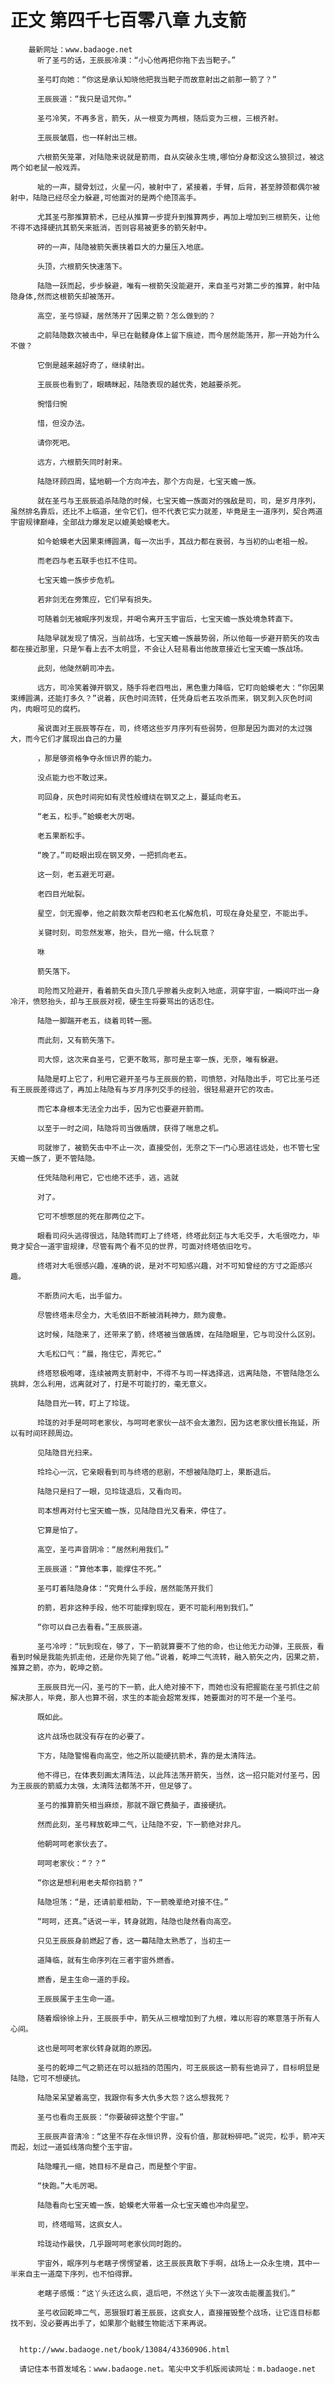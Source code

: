 # 正文 第四千七百零八章 九支箭
        最新网址：www.badaoge.net
          听了圣弓的话，王辰辰冷漠：“小心他再把你拖下去当靶子。”
      
          圣弓盯向她：“你这是承认知晓他把我当靶子而故意射出之前那一箭了？”
      
          王辰辰道：“我只是诅咒你。”
      
          圣弓冷笑，不再多言，箭矢，从一根变为两根，随后变为三根，三根齐射。
      
          王辰辰皱眉，也一样射出三根。
      
          六根箭矢笼罩，对陆隐来说就是箭雨，自从突破永生境,哪怕分身都没这么狼狈过，被这两个如老鼠一般戏弄。
      
          呲的一声，腿骨划过，火星一闪，被射中了，紧接着，手臂，后背，甚至脖颈都偶尔被射中，陆隐已经尽全力躲避,可他面对的是两个绝顶高手。
      
          尤其圣弓那推算箭术，已经从推算一步提升到推算两步，再加上增加到三根箭矢，让他不得不选择硬抗其箭矢来抵消，否则容易被更多的箭矢射中。
      
          砰的一声，陆隐被箭矢裹挟着巨大的力量压入地底。
      
          头顶，六根箭矢快速落下。
      
          陆隐一跃而起，步步躲避，唯有一根箭矢没能避开，来自圣弓对第二步的推算，射中陆隐身体,然而这根箭矢却被荡开。
      
          高空，圣弓惊疑，居然荡开了因果之箭？怎么做到的？
      
          之前陆隐数次被击中，早已在骷髅身体上留下痕迹，而今居然能荡开，那一开始为什么不做？
      
          它倒是越来越好奇了，继续射出。
      
          王辰辰也看到了，眼睛眯起，陆隐表现的越优秀，她越要杀死。
      
          惋惜归惋
      
          惜，但没办法。
      
          请你死吧。
      
          远方，六根箭矢同时射来。
      
          陆隐环顾四周，猛地朝一个方向冲去，那个方向是，七宝天蟾一族。
      
          就在圣弓与王辰辰追杀陆隐的时候，七宝天蟾一族面对的强敌是司，司，是岁月序列，虽然排名靠后，还比不上临道，坐令它们，但不代表它实力就差，毕竟是主一道序列，契合两道宇宙规律巅峰，全部战力爆发足以媲美蛤蟆老大。
      
          如今蛤蟆老大因果束缚圆满，每一次出手，其战力都在衰弱，与当初的山老祖一般。
      
          而老四与老五联手也扛不住司。
      
          七宝天蟾一族步步危机。
      
          若非剑无在旁策应，它们早有损失。
      
          可随着剑无被眠序列发现，并喝令离开玉宇宙后，七宝天蟾一族处境急转直下。
      
          陆隐早就发现了情况，当前战场，七宝天蟾一族最势弱，所以他每一步避开箭矢的攻击都在接近那里，只是乍看上去不太明显，不会让人轻易看出他故意接近七宝天蟾一族战场。
      
          此刻，他陡然朝司冲去。
      
          远方，司冷笑着弹开钢叉，随手将老四甩出，黑色重力降临，它盯向蛤蟆老大：“你因果束缚圆满，还能打多久？”说着，灰色时间流转，任凭身后老五攻杀而来，钢叉刺入灰色时间内，肉眼可见的腐朽。
      
          虽说面对王辰辰等存在，司，终塔这些岁月序列有些弱势，但那是因为面对的太过强大，而今它们才展现出自己的力量
      
          ，那是够资格争夺永恒识界的能力。
      
          没点能力也不敢过来。
      
          司回身，灰色时间宛如有灵性般缠绕在钢叉之上，蔓延向老五。
      
          “老五，松手。”蛤蟆老大厉喝。
      
          老五果断松手。
      
          “晚了。”司眨眼出现在钢叉旁，一把抓向老五。
      
          这一刻，老五避无可避。
      
          老四目光眦裂。
      
          星空，剑无握拳，他之前数次帮老四和老五化解危机，可现在身处星空，不能出手。
      
          关键时刻，司忽然发寒，抬头，目光一缩，什么玩意？
      
          咻
      
          箭矢落下。
      
          司险而又险避开，看着箭矢自头顶几乎擦着头皮刺入地底，洞穿宇宙，一瞬间吓出一身冷汗，愤怒抬头，却与王辰辰对视，硬生生将要骂出的话忍住。
      
          陆隐一脚踹开老五，绕着司转一圈。
      
          而此刻，又有箭矢落下。
      
          司大惊，这次来自圣弓，它更不敢骂，那可是主宰一族，无奈，唯有躲避。
      
          陆隐是盯上它了，利用它避开圣弓与王辰辰的箭，司愤怒，对陆隐出手，可它比圣弓还有王辰辰差得远了，再加上陆隐有与岁月序列交手的经验，很轻易避开它的攻击。
      
          而它本身根本无法全力出手，因为它也要避开箭雨。
      
          以至于一时之间，陆隐将司当做盾牌，获得了喘息之机。
      
          司就惨了，被箭矢击中不止一次，直接受创，无奈之下一门心思逃往远处，也不管七宝天蟾一族了，更不管陆隐。
      
          任凭陆隐利用它，它也绝不还手，逃，逃就
      
          对了。
      
          它可不想憋屈的死在那两位之下。
      
          眼看司闷头逃得很远，陆隐转而盯上了终塔，终塔此刻正与大毛交手，大毛很吃力，毕竟才契合一道宇宙规律，尽管有两个看不见的世界，可面对终塔依旧吃亏。
      
          终塔对大毛很感兴趣，准确的说，是对不可知感兴趣，对不可知曾经的方寸之距感兴趣。
      
          不断质问大毛，出手留力。
      
          尽管终塔未尽全力，大毛依旧不断被消耗神力，颇为疲惫。
      
          这时候，陆隐来了，还带来了箭，终塔被当做盾牌，在陆隐眼里，它与司没什么区别。
      
          大毛松口气：“晨，拖住它，弄死它。”
      
          终塔怒极咆哮，连续被两支箭射中，不得不与司一样选择逃，远离陆隐，不管陆隐怎么挑衅，怎么利用，远离就对了，打是不可能打的，毫无意义。
      
          陆隐目光一转，盯上了玲珑。
      
          玲珑的对手是呵呵老家伙，与呵呵老家伙一战不会太激烈，因为这老家伙擅长拖延，所以有时间环顾周边。
      
          见陆隐目光扫来。
      
          玲玲心一沉，它亲眼看到司与终塔的悲剧，不想被陆隐盯上，果断退后。
      
          陆隐只是扫了一眼，见玲珑退后，又看向司。
      
          司本想再对付七宝天蟾一族，见陆隐目光又看来，停住了。
      
          它算是怕了。
      
          高空，圣弓声音阴冷：“居然利用我们。”
      
          王辰辰道：“算他本事，能撑住不死。”
      
          圣弓盯着陆隐身体：“究竟什么手段，居然能荡开我们
      
          的箭，若非这种手段，他不可能撑到现在，更不可能利用到我们。”
      
          “你可以自己去看看。”王辰辰道。
      
          圣弓冷哼：“玩到现在，够了，下一箭就算要不了他的命，也让他无力动弹，王辰辰，看看到时候是我能先抓走他，还是你先毙了他。”说着，乾坤二气流转，融入箭矢之内，因果之箭，推算之箭，亦为，乾坤之箭。
      
          王辰辰目光一闪，圣弓的下一箭，此人绝对接不下，而她也没有把握能在圣弓抓住之前解决那人，毕竟，那人也算不弱，求生的本能会超常发挥，她要面对的可不是一个圣弓。
      
          既如此。
      
          这片战场也就没有存在的必要了。
      
          下方，陆隐警惕看向高空，他之所以能硬抗箭术，靠的是太清阵法。
      
          他不得已，在体表刻画太清阵法，以此阵法荡开箭矢，当然，这一招只能对付圣弓，因为王辰辰的箭威力太强，太清阵法都荡不开，但足够了。
      
          圣弓的推算箭矢相当麻烦，那就不跟它费脑子，直接硬抗。
      
          然而此刻，圣弓释放乾坤二气，让陆隐不安，下一箭绝对非凡。
      
          他朝呵呵老家伙去了。
      
          呵呵老家伙：“？？”
      
          “你这是想利用老夫帮你挡箭？”
      
          陆隐坦荡：“是，还请前辈相助，下一箭晚辈绝对接不住。”
      
          “呵呵，还真。”话说一半，转身就跑，陆隐也陡然看向高空。
      
          只见王辰辰身前燃起了香，这一幕陆隐太熟悉了，当初主一
      
          道降临，就有生命序列在三者宇宙外燃香。
      
          燃香，是主生命一道的手段。
      
          王辰辰属于主生命一道。
      
          随着烟徐徐上升，王辰辰手中，箭矢从三根增加到了九根，难以形容的寒意落于所有人心间。
      
          这也是呵呵老家伙转身就跑的原因。
      
          圣弓的乾坤二气之箭还在可以抵挡的范围内，可王辰辰这一箭有些诡异了，目标明显是陆隐，它可不想硬抗。
      
          陆隐呆呆望着高空，我跟你有多大仇多大怨？这么想我死？
      
          圣弓也看向王辰辰：“你要破碎这整个宇宙。”
      
          王辰辰声音清冷：“这里不存在永恒识界，没有价值，那就粉碎吧。”说完，松手，箭冲天而起，划过一道弧线落向整个玉宇宙。
      
          陆隐瞳孔一缩，她目标不是自己，而是整个宇宙。
      
          “快跑。”大毛厉喝。
      
          陆隐看向七宝天蟾一族，蛤蟆老大带着一众七宝天蟾也冲向星空。
      
          司，终塔暗骂，这疯女人。
      
          玲珑动作最快，几乎跟呵呵老家伙同时跑的。
      
          宇宙外，眠序列与老瞎子愣愣望着，这王辰辰真敢下手啊，战场上一众永生境，其中一半来自主一道麾下序列，也不怕得罪。
      
          老瞎子感慨：“这丫头还这么疯，退后吧，不然这丫头下一波攻击能覆盖我们。”
      
          圣弓收回乾坤二气，恶狠狠盯着王辰辰，这疯女人，直接摧毁整个战场，让它连目标都找不到，没必要再出手了，如果那个骷髅生物能活下来再说。
      
      
      http://www.badaoge.net/book/13084/43360906.html
      
      请记住本书首发域名：www.badaoge.net。笔尖中文手机版阅读网址：m.badaoge.net